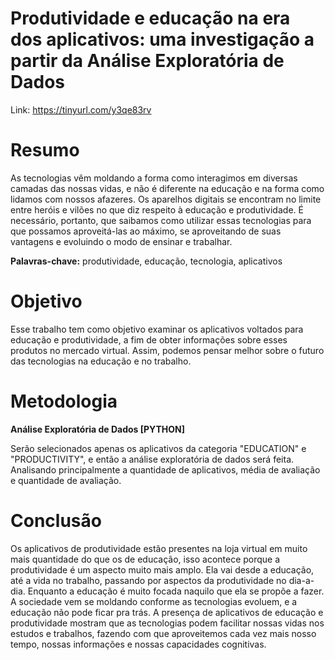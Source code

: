 # Produtividade e educação na era dos aplicativos: uma investigação a partir da Análise Exploratória de Dados
Link: https://tinyurl.com/y3qe83rv

# Resumo
As tecnologias vêm moldando a forma como interagimos em diversas camadas das nossas vidas, e não é diferente na educação e na forma como lidamos com nossos afazeres. Os aparelhos digitais se encontram no limite entre heróis e vilões no que diz respeito à educação e produtividade.
É necessário, portanto, que saibamos como utilizar essas tecnologias para que possamos aproveitá-las ao máximo, se aproveitando de suas vantagens e evoluindo o modo de ensinar e trabalhar.

**Palavras-chave:** produtividade, educação, tecnologia, aplicativos

# Objetivo
Esse trabalho tem como objetivo examinar os aplicativos voltados para educação e produtividade, a fim de obter informações sobre esses produtos no mercado virtual. Assim, podemos pensar melhor sobre o futuro das tecnologias na educação e no trabalho.

# Metodologia
**Análise Exploratória de Dados [PYTHON]**

Serão selecionados apenas os aplicativos da categoria "EDUCATION" e "PRODUCTIVITY", e então a análise exploratória de dados será feita. Analisando principalmente a quantidade de aplicativos, média de avaliação e quantidade de avaliação.

# Conclusão
Os aplicativos de produtividade estão presentes na loja virtual em muito mais quantidade do que os de educação, isso acontece porque a produtividade é um aspecto muito mais amplo. Ela vai desde a educação, até a vida no trabalho, passando por aspectos da produtividade no dia-a-dia. Enquanto a educação é muito focada naquilo que ela se propõe a fazer.
A sociedade vem se moldando conforme as tecnologias evoluem, e a educação não pode ficar pra trás. A presença de aplicativos de educação e produtividade mostram que as tecnologias podem facilitar nossas vidas nos estudos e trabalhos, fazendo com que aproveitemos cada vez mais nosso tempo, nossas informações e nossas capacidades cognitivas.
